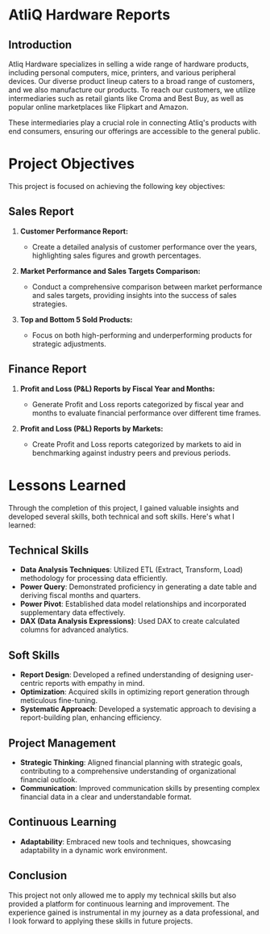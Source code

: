 # AtliQ Hardware Reports

## Introduction
Atliq Hardware specializes in selling a wide range of hardware products, including personal computers, mice, printers, and various peripheral devices. Our diverse product lineup caters to a broad range of customers, and we also manufacture our products. To reach our customers, we utilize intermediaries such as retail giants like Croma and Best Buy, as well as popular online marketplaces like Flipkart and Amazon.

These intermediaries play a crucial role in connecting Atliq's products with end consumers, ensuring our offerings are accessible to the general public.

# Project Objectives
This project is focused on achieving the following key objectives:

## Sales Report

1. **Customer Performance Report:**
   - Create a detailed analysis of customer performance over the years, highlighting sales figures and growth percentages.

2. **Market Performance and Sales Targets Comparison:**
   - Conduct a comprehensive comparison between market performance and sales targets, providing insights into the success of sales strategies.

3. **Top and Bottom 5 Sold Products:**
   - Focus on both high-performing and underperforming products for strategic adjustments.

## Finance Report

1. **Profit and Loss (P&L) Reports by Fiscal Year and Months:**
   - Generate Profit and Loss reports categorized by fiscal year and months to evaluate financial performance over different time frames.

2. **Profit and Loss (P&L) Reports by Markets:**
   - Create Profit and Loss reports categorized by markets to aid in benchmarking against industry peers and previous periods.

# Lessons Learned
Through the completion of this project, I gained valuable insights and developed several skills, both technical and soft skills. Here's what I learned:

## Technical Skills

- **Data Analysis Techniques**: Utilized ETL (Extract, Transform, Load) methodology for processing data efficiently.
- **Power Query**: Demonstrated proficiency in generating a date table and deriving fiscal months and quarters.
- **Power Pivot**: Established data model relationships and incorporated supplementary data effectively.
- **DAX (Data Analysis Expressions)**: Used DAX to create calculated columns for advanced analytics.

## Soft Skills

- **Report Design**: Developed a refined understanding of designing user-centric reports with empathy in mind.
- **Optimization**: Acquired skills in optimizing report generation through meticulous fine-tuning.
- **Systematic Approach**: Developed a systematic approach to devising a report-building plan, enhancing efficiency.

## Project Management

- **Strategic Thinking**: Aligned financial planning with strategic goals, contributing to a comprehensive understanding of organizational financial outlook.
- **Communication**: Improved communication skills by presenting complex financial data in a clear and understandable format.

## Continuous Learning

- **Adaptability**: Embraced new tools and techniques, showcasing adaptability in a dynamic work environment.

## Conclusion
This project not only allowed me to apply my technical skills but also provided a platform for continuous learning and improvement. The experience gained is instrumental in my journey as a data professional, and I look forward to applying these skills in future projects.

